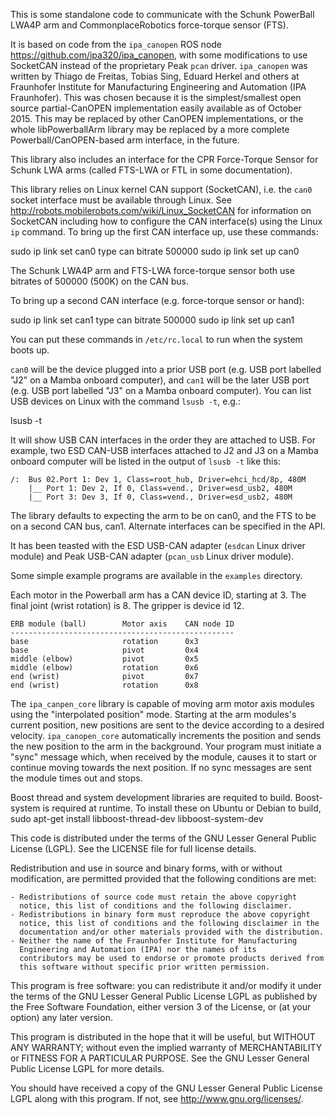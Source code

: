 
This is some standalone code to communicate with the Schunk PowerBall LWA4P arm
and CommonplaceRobotics force-torque sensor (FTS).

It is based on code from the `ipa_canopen` ROS node
<https://github.com/ipa320/ipa_canopen>, with some modifications to use 
SocketCAN instead of the proprietary Peak `pcan` driver.  `ipa_canopen`
was written by Thiago de Freitas, Tobias Sing, Eduard Herkel and others
at Fraunhofer Institute for Manufacturing Engineering and Automation
(IPA Fraunhofer). This was chosen because it is the simplest/smallest
open source partial-CanOPEN implementation easily available as of
October 2015.  This may be replaced by other CanOPEN implementations,
or the whole libPowerballArm library may be replaced by a more complete 
Powerball/CanOPEN-based arm interface, in the future.

This library also includes an interface for the CPR Force-Torque Sensor
for Schunk LWA arms (called FTS-LWA or FTL in some documentation).

This library relies on Linux kernel CAN support (SocketCAN), i.e. the 
`can0` socket interface must be available through Linux.  See
<http://robots.mobilerobots.com/wiki/Linux_SocketCAN> for information on 
SocketCAN including how to configure the CAN interface(s) using the Linux
`ip` command. To bring up the first CAN interface up, use these commands:

   sudo ip link set can0 type can bitrate 500000
   sudo ip link set up can0

The Schunk LWA4P arm and FTS-LWA force-torque sensor both use bitrates
of 500000 (500K) on the CAN bus.

To bring up a second CAN interface (e.g. force-torque sensor or hand):

   sudo ip link set can1 type can bitrate 500000
   sudo ip link set up can1

You can put these commands in `/etc/rc.local` to run when the system boots up. 

`can0` will be the device plugged into a prior USB port (e.g. USB port
labelled "J2" on a Mamba onboard computer), and `can1` will be the later
USB port (e.g. USB port labelled "J3" on a Mamba onboard computer).  You
can list USB devices on Linux with the command `lsusb -t`, e.g.:

   lsusb -t

It will show USB CAN interfaces in the order they are attached to USB.
For example, two ESD CAN-USB interfaces attached to J2 and J3 on a Mamba
onboard computer will be listed in the output of `lsusb -t` like this:

    /:  Bus 02.Port 1: Dev 1, Class=root_hub, Driver=ehci_hcd/8p, 480M
        |__ Port 1: Dev 2, If 0, Class=vend., Driver=esd_usb2, 480M
        |__ Port 3: Dev 3, If 0, Class=vend., Driver=esd_usb2, 480M

The library defaults to expecting the arm to be on can0, and the FTS to be
on a second CAN bus, can1.  Alternate interfaces can be specified in the API.

It has been teasted with the ESD USB-CAN adapter (`esdcan` Linux driver module)
and Peak USB-CAN adapter (`pcan_usb` Linux driver module).  

Some simple example programs are available in the `examples` directory.

Each motor in the Powerball arm has a CAN device ID, starting at 3. 
The final joint (wrist rotation) is 8.  The gripper is device id 12. 

    ERB module (ball)        Motor axis    CAN node ID
    --------------------------------------------------
    base                     rotation      0x3
    base                     pivot         0x4
    middle (elbow)           pivot         0x5
    middle (elbow)           rotation      0x6
    end (wrist)              pivot         0x7
    end (wrist)              rotation      0x8

The `ipa_canpen_core` library is capable of moving arm motor axis modules using the
"interpolated position" mode.  Starting at the arm modules's current position,
new positions are sent to the device according to a desired velocity. 
`ipa_canopen_core` automatically increments the position and sends
the new position to the arm in the background.  Your program must initiate
a "sync" message which, when received by the module, causes it to start
or continue moving towards the next position. If no sync messages are
sent the module times out and stops.

Boost thread and system development libraries are requited to build. Boost-system is
required at runtime. To install these on Ubuntu or Debian to build,
    sudo apt-get install libboost-thread-dev libboost-system-dev

This code is distributed under the terms of the GNU Lesser General Public
License (LGPL).  See the LICENSE file for full license details.

Redistribution and use in source and binary forms, with or without
modification, are permitted provided that the following conditions are met:

    - Redistributions of source code must retain the above copyright
      notice, this list of conditions and the following disclaimer. 
    - Redistributions in binary form must reproduce the above copyright
      notice, this list of conditions and the following disclaimer in the
      documentation and/or other materials provided with the distribution. 
    - Neither the name of the Fraunhofer Institute for Manufacturing
      Engineering and Automation (IPA) nor the names of its
      contributors may be used to endorse or promote products derived from
      this software without specific prior written permission. 

This program is free software: you can redistribute it and/or modify
it under the terms of the GNU Lesser General Public License LGPL as
published by the Free Software Foundation, either version 3 of the
License, or (at your option) any later version.

This program is distributed in the hope that it will be useful,
but WITHOUT ANY WARRANTY; without even the implied warranty of
MERCHANTABILITY or FITNESS FOR A PARTICULAR PURPOSE. See the
GNU Lesser General Public License LGPL for more details.

You should have received a copy of the GNU Lesser General Public
License LGPL along with this program.
If not, see <http://www.gnu.org/licenses/>.
 
